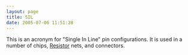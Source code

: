 ```yaml
---
layout: page
title: SIL
date: 2005-07-06 11:51:28
---
```

This is an acronym for "Single In Line" pin configurations. It is used in a number of chips, <a class="wiki" href="/wiki/resistor.html" title="Resistor">Resistor</a> nets, and connectors.
